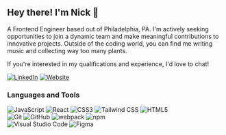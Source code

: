 ## Hey there! I'm Nick :crescent_moon:

A Frontend Engineer based out of Philadelphia, PA. I'm actively seeking opportunities to join a dynamic team and make meaningful contributions to innovative projects. Outside of the coding world, you can find me writing music and collecting way too many plants. 

If you're interested in my qualifications and experience, I'd love to chat!

[![LinkedIn](https://img.shields.io/badge/%F0%9F%94%97-LinkedIn-blue)](https://www.linkedin.com/in/nick-magidson/)
[![Website](https://img.shields.io/badge/%F0%9F%91%94-Personal%20Website-blue)](https://www.nickmagidson.com)



### Languages and Tools

![JavaScript](https://img.shields.io/badge/-JavaScript-333?style=flat-square&logo=javascript)
![React](https://img.shields.io/badge/-React-333?style=flat-square&logo=react)
![CSS3](https://img.shields.io/badge/-CSS3-333?style=flat-square&logo=css3&logoColor=10a0dc)
![Tailwind CSS](https://img.shields.io/badge/-Tailwind%20CSS-333?style=flat-square&logo=tailwind-css&logoColor=06b6d4)
![HTML5](https://img.shields.io/badge/-HTML5-333?style=flat-square&logo=html5)<br>
![Git](https://img.shields.io/badge/-Git-333?style=flat-square&logo=git)
![GitHub](https://img.shields.io/badge/-GitHub-333?style=flat-square&logo=github)
![webpack](https://img.shields.io/badge/-webpack-333?style=flat-square&logo=webpack)
![npm](https://img.shields.io/badge/-npm-333?style=flat-square&logo=npm)<br>
![Visual Studio Code](https://img.shields.io/badge/-Visual%20Studio%20Code-333?style=flat-square&logo=visual-studio-code&logoColor=0078d7)
![Figma](https://img.shields.io/badge/-Figma-333?style=flat-square&logo=figma)


